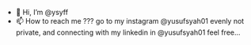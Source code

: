- 👋 Hi, I’m @ysyff
- 📫 How to reach me ??? go to my instagram @yusufsyah01 evenly not private, and connecting with my linkedin  in @yusufsyah01 feel free...
<!---
ysyff/ysyff is a ✨ special ✨ repository because its `README.md` (this file) appears on your GitHub profile.
You can click the Preview link to take a look at your changes.
--->
